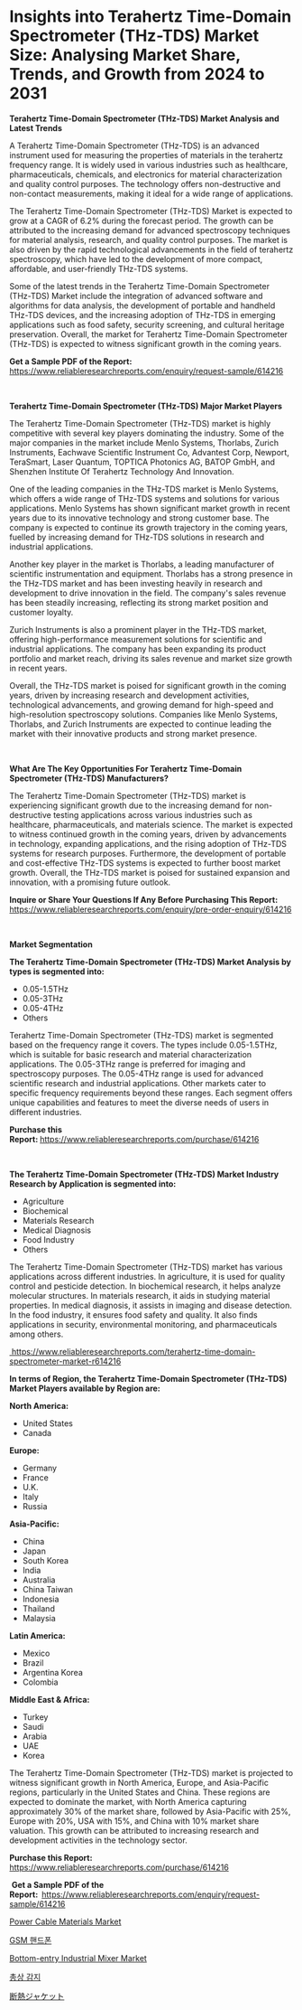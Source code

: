 <p><h1>Insights into Terahertz Time-Domain Spectrometer (THz-TDS) Market Size: Analysing Market Share, Trends, and Growth from 2024 to 2031</h1></p><p><strong>Terahertz Time-Domain Spectrometer (THz-TDS) Market Analysis and Latest Trends</strong></p>
<p><p>A Terahertz Time-Domain Spectrometer (THz-TDS) is an advanced instrument used for measuring the properties of materials in the terahertz frequency range. It is widely used in various industries such as healthcare, pharmaceuticals, chemicals, and electronics for material characterization and quality control purposes. The technology offers non-destructive and non-contact measurements, making it ideal for a wide range of applications.</p><p>The Terahertz Time-Domain Spectrometer (THz-TDS) Market is expected to grow at a CAGR of 6.2% during the forecast period. The growth can be attributed to the increasing demand for advanced spectroscopy techniques for material analysis, research, and quality control purposes. The market is also driven by the rapid technological advancements in the field of terahertz spectroscopy, which have led to the development of more compact, affordable, and user-friendly THz-TDS systems.</p><p>Some of the latest trends in the Terahertz Time-Domain Spectrometer (THz-TDS) Market include the integration of advanced software and algorithms for data analysis, the development of portable and handheld THz-TDS devices, and the increasing adoption of THz-TDS in emerging applications such as food safety, security screening, and cultural heritage preservation. Overall, the market for Terahertz Time-Domain Spectrometer (THz-TDS) is expected to witness significant growth in the coming years.</p></p>
<p><strong>Get a Sample PDF of the Report:&nbsp;</strong> <a href="https://www.reliableresearchreports.com/enquiry/request-sample/614216">https://www.reliableresearchreports.com/enquiry/request-sample/614216</a></p>
<p>&nbsp;</p>
<p><strong>Terahertz Time-Domain Spectrometer (THz-TDS) Major Market Players</strong></p>
<p><p>The Terahertz Time-Domain Spectrometer (THz-TDS) market is highly competitive with several key players dominating the industry. Some of the major companies in the market include Menlo Systems, Thorlabs, Zurich Instruments, Eachwave Scientific Instrument Co, Advantest Corp, Newport, TeraSmart, Laser Quantum, TOPTICA Photonics AG, BATOP GmbH, and Shenzhen Institute Of Terahertz Technology And Innovation.</p><p>One of the leading companies in the THz-TDS market is Menlo Systems, which offers a wide range of THz-TDS systems and solutions for various applications. Menlo Systems has shown significant market growth in recent years due to its innovative technology and strong customer base. The company is expected to continue its growth trajectory in the coming years, fuelled by increasing demand for THz-TDS solutions in research and industrial applications.</p><p>Another key player in the market is Thorlabs, a leading manufacturer of scientific instrumentation and equipment. Thorlabs has a strong presence in the THz-TDS market and has been investing heavily in research and development to drive innovation in the field. The company's sales revenue has been steadily increasing, reflecting its strong market position and customer loyalty.</p><p>Zurich Instruments is also a prominent player in the THz-TDS market, offering high-performance measurement solutions for scientific and industrial applications. The company has been expanding its product portfolio and market reach, driving its sales revenue and market size growth in recent years.</p><p>Overall, the THz-TDS market is poised for significant growth in the coming years, driven by increasing research and development activities, technological advancements, and growing demand for high-speed and high-resolution spectroscopy solutions. Companies like Menlo Systems, Thorlabs, and Zurich Instruments are expected to continue leading the market with their innovative products and strong market presence.</p></p>
<p>&nbsp;</p>
<p><strong>What Are The Key Opportunities For Terahertz Time-Domain Spectrometer (THz-TDS) Manufacturers?</strong></p>
<p><p>The Terahertz Time-Domain Spectrometer (THz-TDS) market is experiencing significant growth due to the increasing demand for non-destructive testing applications across various industries such as healthcare, pharmaceuticals, and materials science. The market is expected to witness continued growth in the coming years, driven by advancements in technology, expanding applications, and the rising adoption of THz-TDS systems for research purposes. Furthermore, the development of portable and cost-effective THz-TDS systems is expected to further boost market growth. Overall, the THz-TDS market is poised for sustained expansion and innovation, with a promising future outlook.</p></p>
<p><strong>Inquire or Share Your Questions If Any Before Purchasing This Report:</strong> <a href="https://www.reliableresearchreports.com/enquiry/pre-order-enquiry/614216">https://www.reliableresearchreports.com/enquiry/pre-order-enquiry/614216</a></p>
<p>&nbsp;</p>
<p><strong>Market Segmentation</strong></p>
<p><strong>The Terahertz Time-Domain Spectrometer (THz-TDS) Market Analysis by types is segmented into:</strong></p>
<p><ul><li>0.05-1.5THz</li><li>0.05-3THz</li><li>0.05-4THz</li><li>Others</li></ul></p>
<p><p>Terahertz Time-Domain Spectrometer (THz-TDS) market is segmented based on the frequency range it covers. The types include 0.05-1.5THz, which is suitable for basic research and material characterization applications. The 0.05-3THz range is preferred for imaging and spectroscopy purposes. The 0.05-4THz range is used for advanced scientific research and industrial applications. Other markets cater to specific frequency requirements beyond these ranges. Each segment offers unique capabilities and features to meet the diverse needs of users in different industries.</p></p>
<p><strong>Purchase this Report:&nbsp;</strong><a href="https://www.reliableresearchreports.com/purchase/614216">https://www.reliableresearchreports.com/purchase/614216</a></p>
<p>&nbsp;</p>
<p><strong>The Terahertz Time-Domain Spectrometer (THz-TDS) Market Industry Research by Application is segmented into:</strong></p>
<p><ul><li>Agriculture</li><li>Biochemical</li><li>Materials Research</li><li>Medical Diagnosis</li><li>Food Industry</li><li>Others</li></ul></p>
<p><p>The Terahertz Time-Domain Spectrometer (THz-TDS) market has various applications across different industries. In agriculture, it is used for quality control and pesticide detection. In biochemical research, it helps analyze molecular structures. In materials research, it aids in studying material properties. In medical diagnosis, it assists in imaging and disease detection. In the food industry, it ensures food safety and quality. It also finds applications in security, environmental monitoring, and pharmaceuticals among others.</p></p>
<p><a href="https://www.reliableresearchreports.com/terahertz-time-domain-spectrometer-market-r614216">&nbsp;https://www.reliableresearchreports.com/terahertz-time-domain-spectrometer-market-r614216</a></p>
<p><strong>In terms of Region, the Terahertz Time-Domain Spectrometer (THz-TDS) Market Players available by Region are:</strong></p>
<p>
    <p> <strong> North America: </strong>
        <ul>
            <li>United States</li>
            <li>Canada</li>
        </ul>
        </p> 
    <p> <strong> Europe: </strong>
        <ul>
            <li>Germany</li>
            <li>France</li>
            <li>U.K.</li>
            <li>Italy</li>
            <li>Russia</li>
        </ul>
        </p> 
    <p> <strong> Asia-Pacific: </strong>
        <ul>
            <li>China</li>
            <li>Japan</li>
            <li>South Korea</li>
            <li>India</li>
            <li>Australia</li>
            <li>China Taiwan</li>
            <li>Indonesia</li>
            <li>Thailand</li>
            <li>Malaysia</li>
        </ul>
        </p> 
    <p> <strong> Latin America: </strong>
        <ul>
            <li>Mexico</li>
            <li>Brazil</li>
            <li>Argentina Korea</li>
            <li>Colombia</li>
        </ul>
        </p> 
    <p> <strong> Middle East & Africa: </strong>
        <ul>
            <li>Turkey</li>
            <li>Saudi</li>
            <li>Arabia</li>
            <li>UAE</li>
            <li>Korea</li>
        </ul>
    </p>
    </p>
<p><p>The Terahertz Time-Domain Spectrometer (THz-TDS) market is projected to witness significant growth in North America, Europe, and Asia-Pacific regions, particularly in the United States and China. These regions are expected to dominate the market, with North America capturing approximately 30% of the market share, followed by Asia-Pacific with 25%, Europe with 20%, USA with 15%, and China with 10% market share valuation. This growth can be attributed to increasing research and development activities in the technology sector.</p></p>
<p><strong>Purchase this Report: </strong><a href="https://www.reliableresearchreports.com/purchase/614216">https://www.reliableresearchreports.com/purchase/614216</a></p>
<p>&nbsp;<strong>Get a Sample PDF of the Report:&nbsp;&nbsp;</strong><a href="https://www.reliableresearchreports.com/enquiry/request-sample/614216">https://www.reliableresearchreports.com/enquiry/request-sample/614216</a></p>
<p><strong></strong></p>
<p><p><a href="https://issuu.com/reportprime-2/docs/power-cable-materials-market-size-2030.pptx">Power Cable Materials Market</a></p><p><a href="https://github.com/vseigx30c9a1j/Market-Research-Report-List-1/blob/main/130884437444.md">GSM 핸드폰</a></p><p><a href="https://github.com/beatblasta/Market-Research-Report-List-3/blob/main/bottom-entry-industrial-mixer-market.md">Bottom-entry Industrial Mixer Market</a></p><p><a href="https://github.com/WilburKihn5676/Market-Research-Report-List-1/blob/main/755526937445.md">총상 감지</a></p><p><a href="https://github.com/mathieurico66/Market-Research-Report-List-1/blob/main/488114839240.md">断熱ジャケット</a></p></p>
